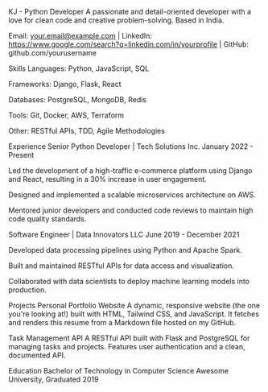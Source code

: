 KJ - Python Developer
A passionate and detail-oriented developer with a love for clean code and creative problem-solving. Based in India.

Email: your.email@example.com | LinkedIn: https://www.google.com/search?q=linkedin.com/in/yourprofile | GitHub: github.com/yourusername

Skills
Languages: Python, JavaScript, SQL

Frameworks: Django, Flask, React

Databases: PostgreSQL, MongoDB, Redis

Tools: Git, Docker, AWS, Terraform

Other: RESTful APIs, TDD, Agile Methodologies

Experience
Senior Python Developer | Tech Solutions Inc.
January 2022 - Present

Led the development of a high-traffic e-commerce platform using Django and React, resulting in a 30% increase in user engagement.

Designed and implemented a scalable microservices architecture on AWS.

Mentored junior developers and conducted code reviews to maintain high code quality standards.

Software Engineer | Data Innovators LLC
June 2019 - December 2021

Developed data processing pipelines using Python and Apache Spark.

Built and maintained RESTful APIs for data access and visualization.

Collaborated with data scientists to deploy machine learning models into production.

Projects
Personal Portfolio Website
A dynamic, responsive website (the one you're looking at!) built with HTML, Tailwind CSS, and JavaScript. It fetches and renders this resume from a Markdown file hosted on my GitHub.

Task Management API
A RESTful API built with Flask and PostgreSQL for managing tasks and projects. Features user authentication and a clean, documented API.

Education
Bachelor of Technology in Computer Science
Awesome University, Graduated 2019